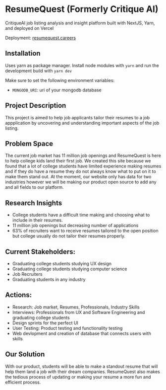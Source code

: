 # ResumeQuest (Formerly Critique AI)
CritiqueAI job listing analysis and insight platform built with NextJS, Yarn, and deployed on Vercel

Deployment: [resumequest.careers](resumequest.careers)

## Installation

Uses yarn as package manager. Install node modules with `yarn` and run the development build with `yarn dev`

Make sure to set the following environment variables:

- `MONGODB_URI`: uri of your mongodb database

## Project Description

This project is aimed to help job applicants tailor their resumes to a job appplication by uncovering and understanding important aspects of the job listing.

## Problem Space

The current job market has 11 million job openings and ResumeQuest is here to help college kids land their first job. We created this site because we found that a lot of college students have limited experience making resumes and if they do have a resume they do not always know what to put on it to make them stand out. At the moment, our website only has data for two industries however we will be making our product open source to add any and all fields to our platform.


## Research Insights

- College students have a difficult time making and choosing what to include in their resumes.
- 11 million job openings but decreasing number of applications
- 63% of recruiters want to receive resumes tailored to the open position but college usually do not tailor their resumes properly.


## Current Stakeholders:

- Graduating college students studying UX design
- Graduating college students studying computer science
- Job Recruiters
- Graduating students in any industry


## Actions:

- Research: Job market, Resumes, Professionals, Industry Skills
- Interviews: Professionals from UX and Software Engineering and graduating college students
- Design sprints for the perfect UI
- User Testing: Product testing and functionality testing
- Web devlopment and creation of database that connects users with skills


## Our Solution

With our product, students will be able to make a standout resume that will help them land a job with their dream companies. ResumeQuest also makes the tedious process of updating or making your resume a more fun and efficient process.
